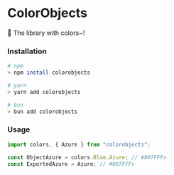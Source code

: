 # ColorObjects

🎨 The library with colors~!

### Installation

```sh
# npm
> npm install colorobjects

# yarn
> yarn add colorobjects

# bun
> bun add colorobjects
```

### Usage

```ts
import colors, { Azure } from "colorobjects";

const ObjectAzure = colors.Blue.Azure; // #007FFFx
const ExportedAzure = Azure; // #007FFFx
```
